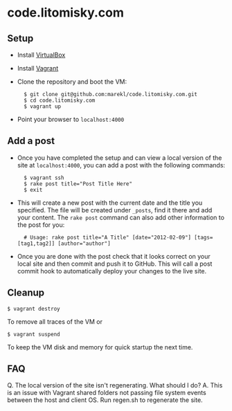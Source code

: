 code.litomisky.com
==================

Setup
-----

* Install [VirtualBox](https://www.virtualbox.org)
* Install [Vagrant](http://www.vagrantup.com)
* Clone the repository and boot the VM:

		$ git clone git@github.com:marekl/code.litomisky.com.git
		$ cd code.litomisky.com
		$ vagrant up
	
* Point your browser to `localhost:4000`

Add a post
----------

* Once you have completed the setup and can view a local version of the site at `localhost:4000`, you can add a post with the following commands:

		$ vagrant ssh
		$ rake post title="Post Title Here"
		$ exit

* This will create a new post with the current date and the title you specified. The file will be created under `_posts`, find it there and add your content. The `rake post` command can also add other information to the post for you:

		# Usage: rake post title="A Title" [date="2012-02-09"] [tags=[tag1,tag2]] [author="author"]

* Once you are done with the post check that it looks correct on your local site and then commit and push it to GitHub. This will call a post commit hook to automatically deploy your changes to the live site.

Cleanup
-------

	$ vagrant destroy

To remove all traces of the VM or

	$ vagrant suspend

To keep the VM disk and memory for quick startup the next time.

FAQ
---
Q. The local version of the site isn't regenerating. What should I do?
A. This is an issue with Vagrant shared folders not passing file system events between the host and client OS. Run regen.sh to regenerate the site.